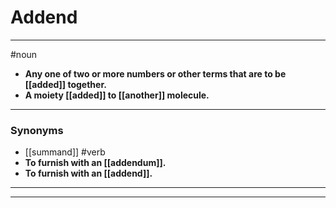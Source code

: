 # Addend
---
#noun
- **Any one of two or more numbers or other terms that are to be [[added]] together.**
- **A moiety [[added]] to [[another]] molecule.**
---
### Synonyms
- [[summand]]
#verb
- **To furnish with an [[addendum]].**
- **To furnish with an [[addend]].**
---
---

